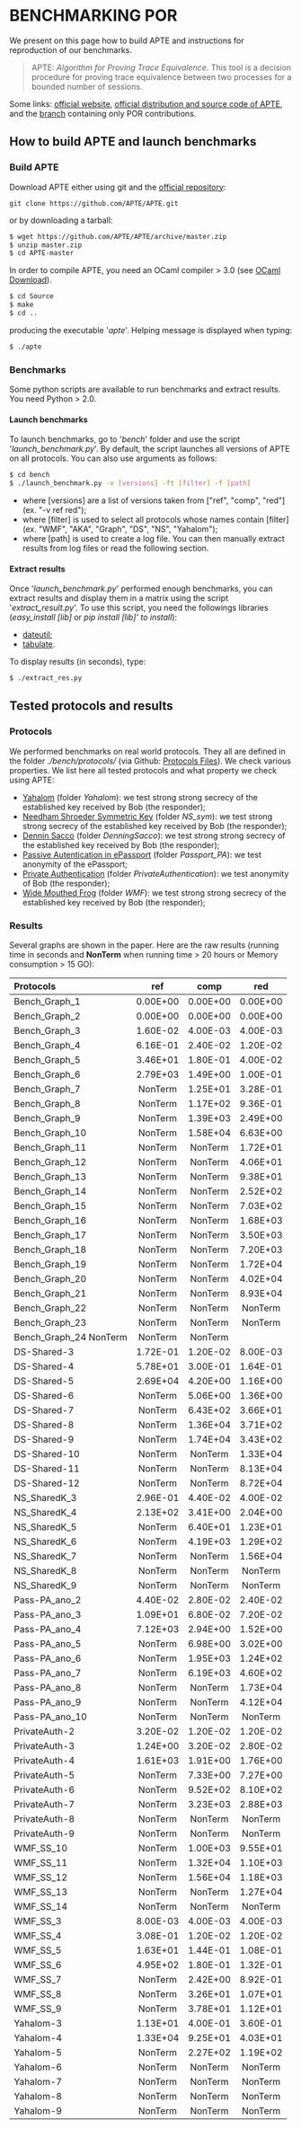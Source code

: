 # BENCHMARKING POR
We present on this page how to build APTE and instructions for reproduction of our benchmarks.

>APTE: *Algorithm for Proving Trace Equivalence*. 
>This tool is a decision procedure for proving trace equivalence between two processes for a bounded number of sessions.

Some links:
[official website](http://projects.lsv.ens-cachan.fr/APTE/),
[official distribution and source code of APTE](https://github.com/APTE/APTE), and the [branch](https://github.com/APTE/APTE/tree/POR) containing only POR contributions.

## How to build APTE and launch benchmarks
### Build APTE
Download APTE either using git and the [official repository](https://github.com/APTE/APTE):
```git
git clone https://github.com/APTE/APTE.git
```
or by downloading a tarball:
```sh
$ wget https://github.com/APTE/APTE/archive/master.zip
$ unzip master.zip
$ cd APTE-master
```
In order to compile APTE, you need an OCaml compiler > 3.0 (see [OCaml Download]).
```sh
$ cd Source
$ make
$ cd ..
```
producing the executable '*apte*'. Helping message is displayed when typing:
```sh
$ ./apte
```
### Benchmarks
Some python scripts are available to run benchmarks and extract results.
You need Python > 2.0.

####  Launch benchmarks
To launch benchmarks, go to '*bench*' folder and use the script '*launch_benchmark.py*'.
By default, the script launches all versions of APTE on all protocols.
You can also use arguments as follows:
```sh
$ cd bench
$ ./launch_benchmark.py -v [versions] -ft [filter] -f [path]
```
- where [versions] are a list of versions taken from ["ref", "comp", "red"] (ex. "-v ref red");
- where [filter] is used to select all protocols whose names contain [filter] (ex. "WMF", "AKA", "Graph", "DS", "NS", "Yahalom");
- where [path] is used to create a log file.
You can then manually extract results from log files or read the following section.

#### Extract results
Once '*launch_benchmark.py*' performed enough benchmarks, you can extract results and display them in a matrix using the script '*extract_result.py*'.
To use this script, you need the followings libraries (*easy_install [lib]* or *pip install [lib]' to install*): 
- [dateutil];
- [tabulate].

To display results (in seconds), type:
```sh
$ ./extract_res.py
```
[APTE]:https://github.com/APTE/APTE
[APTE_POR]:https://github.com/APTE/APTE/tree/POR
[OCaml Download]: http://caml.inria.fr/download.en.html
[dateutil]: https://pypi.python.org/pypi/python-dateutil/2.4.0
[tabulate]: https://pypi.python.org/pypi/tabulate

## Tested protocols and results
### Protocols
We performed benchmarks on real world protocols. They all are defined in the folder *./bench/protocols/* (via Github: [Protocols Files]). We check various properties. We list here all tested protocols and what property we check using APTE:
- [Yahalom] (folder *Yahalom*): we test strong strong secrecy of the established key received by Bob (the responder);
- [Needham Shroeder Symmetric Key] (folder *NS_sym*): we test strong strong secrecy of the established key received by Bob (the responder);
- [Dennin Sacco] (folder *DenningSacco*): we test strong strong secrecy of the established key received by Bob (the responder);
- [Passive Autentication in ePassport] (folder *Passport_PA*): we test anonymity of the ePassport;
- [Private Authentication] (folder *PrivateAuthentication*): we test anonymity of Bob (the responder);
- [Wide Mouthed Frog] (folder *WMF*): we test strong strong secrecy of the established key received by Bob (the responder);

### Results
Several graphs are shown in the paper.
Here are the raw results (running time in seconds and **NonTerm** when running time > 20 hours or Memory consumption > 15 GO):

| Protocols          |       ref           | comp          |  red        |
|:-------------------|:-------------------:|:-------------:|:-----------:|
| Bench_Graph_1      |       0.00E+00      | 0.00E+00      | 0.00E+00    |
| Bench_Graph_2      |       0.00E+00      | 0.00E+00      | 0.00E+00    |
| Bench_Graph_3      |       1.60E-02      | 4.00E-03      | 4.00E-03    |
| Bench_Graph_4      |       6.16E-01      | 2.40E-02      | 1.20E-02    |
| Bench_Graph_5      |       3.46E+01      | 1.80E-01      | 4.00E-02    |
| Bench_Graph_6      |       2.79E+03      | 1.49E+00      | 1.00E-01    |
| Bench_Graph_7      |        NonTerm      | 1.25E+01      | 3.28E-01    |
| Bench_Graph_8      |        NonTerm      | 1.17E+02      | 9.36E-01    |
| Bench_Graph_9      |        NonTerm      | 1.39E+03      | 2.49E+00    |
| Bench_Graph_10      |       NonTerm      | 1.58E+04      | 6.63E+00    |
| Bench_Graph_11      |       NonTerm      |  NonTerm      | 1.72E+01    |
| Bench_Graph_12      |       NonTerm      |  NonTerm      | 4.06E+01    |
| Bench_Graph_13      |       NonTerm      |  NonTerm      | 9.38E+01    |
| Bench_Graph_14      |       NonTerm      |  NonTerm      | 2.52E+02    |
| Bench_Graph_15      |       NonTerm      |  NonTerm      | 7.03E+02    |
| Bench_Graph_16      |       NonTerm      |  NonTerm      | 1.68E+03    |
| Bench_Graph_17      |       NonTerm      |  NonTerm      | 3.50E+03    |
| Bench_Graph_18      |       NonTerm      |  NonTerm      | 7.20E+03    |
| Bench_Graph_19      |       NonTerm      |  NonTerm      | 1.72E+04    |
| Bench_Graph_20      |       NonTerm      |  NonTerm      | 4.02E+04    |
| Bench_Graph_21      |       NonTerm      |  NonTerm      | 8.93E+04    |
| Bench_Graph_22      |       NonTerm      |  NonTerm      |  NonTerm    |
| Bench_Graph_23      |       NonTerm      |  NonTerm      |  NonTerm    |
| Bench_Graph_24              NonTerm      |  NonTerm      |  NonTerm    |
| DS-Shared-3      |         1.72E-01      | 1.20E-02      | 8.00E-03    |
| DS-Shared-4      |         5.78E+01      | 3.00E-01      | 1.64E-01    |
| DS-Shared-5      |         2.69E+04      | 4.20E+00      | 1.16E+00    |
| DS-Shared-6      |          NonTerm      | 5.06E+00      | 1.36E+00    |
| DS-Shared-7      |          NonTerm      | 6.43E+02      | 3.66E+01    |
| DS-Shared-8      |          NonTerm      | 1.36E+04      | 3.71E+02    |
| DS-Shared-9      |          NonTerm      | 1.74E+04      | 3.43E+02    |
| DS-Shared-10      |         NonTerm      |  NonTerm      | 1.33E+04    |
| DS-Shared-11      |         NonTerm      |  NonTerm      | 8.13E+04    |
| DS-Shared-12      |         NonTerm      |  NonTerm      | 8.72E+04    |
| NS_SharedK_3      |        2.96E-01      | 4.40E-02      | 4.00E-02    |
| NS_SharedK_4      |        2.13E+02      | 3.41E+00      | 2.04E+00    |
| NS_SharedK_5      |         NonTerm      | 6.40E+01      | 1.23E+01    |
| NS_SharedK_6      |         NonTerm      | 4.19E+03      | 1.29E+02    |
| NS_SharedK_7      |         NonTerm      |  NonTerm      | 1.56E+04    |
| NS_SharedK_8      |         NonTerm      |  NonTerm      |  NonTerm    |
| NS_SharedK_9      |         NonTerm      |  NonTerm      |  NonTerm    |
| Pass-PA_ano_2      |       4.40E-02      | 2.80E-02      | 2.40E-02    |
| Pass-PA_ano_3      |       1.09E+01      | 6.80E-02      | 7.20E-02    |
| Pass-PA_ano_4      |       7.12E+03      | 2.94E+00      | 1.52E+00    |
| Pass-PA_ano_5      |        NonTerm      | 6.98E+00      | 3.02E+00    |
| Pass-PA_ano_6      |        NonTerm      | 1.95E+03      | 1.24E+02    |
| Pass-PA_ano_7      |        NonTerm      | 6.19E+03      | 4.60E+02    |
| Pass-PA_ano_8      |        NonTerm      |  NonTerm      | 1.73E+04    |
| Pass-PA_ano_9      |        NonTerm      |  NonTerm      | 4.12E+04    |
| Pass-PA_ano_10     |        NonTerm      |  NonTerm      |  NonTerm    |
| PrivateAuth-2      |       3.20E-02      | 1.20E-02      | 1.20E-02    |
| PrivateAuth-3      |       1.24E+00      | 3.20E-02      | 2.80E-02    |
| PrivateAuth-4      |       1.61E+03      | 1.91E+00      | 1.76E+00    |
| PrivateAuth-5      |        NonTerm      | 7.33E+00      | 7.27E+00    |
| PrivateAuth-6      |        NonTerm      | 9.52E+02      | 8.10E+02    |
| PrivateAuth-7      |        NonTerm      | 3.23E+03      | 2.88E+03    |
| PrivateAuth-8      |        NonTerm      |  NonTerm      |  NonTerm    |
| PrivateAuth-9      |        NonTerm      |  NonTerm      |  NonTerm    |
| WMF_SS_10      |            NonTerm      | 1.00E+03      | 9.55E+01    |
| WMF_SS_11      |            NonTerm      | 1.32E+04      | 1.10E+03    |
| WMF_SS_12      |            NonTerm      | 1.56E+04      | 1.18E+03    |
| WMF_SS_13      |            NonTerm      |  NonTerm      | 1.27E+04    |
| WMF_SS_14      |            NonTerm      |  NonTerm      |  NonTerm    |
| WMF_SS_3      |            8.00E-03      | 4.00E-03      | 4.00E-03    |
| WMF_SS_4      |            3.08E-01      | 1.20E-02      | 1.20E-02    |
| WMF_SS_5      |            1.63E+01      | 1.44E-01      | 1.08E-01    |
| WMF_SS_6      |            4.95E+02      | 1.80E-01      | 1.32E-01    |
| WMF_SS_7      |             NonTerm      | 2.42E+00      | 8.92E-01    |
| WMF_SS_8      |             NonTerm      | 3.26E+01      | 1.07E+01    |
| WMF_SS_9      |             NonTerm      | 3.78E+01      | 1.12E+01    |
| Yahalom-3      |           1.13E+01      | 4.00E-01      | 3.60E-01    |
| Yahalom-4      |           1.33E+04      | 9.25E+01      | 4.03E+01    |
| Yahalom-5      |            NonTerm      | 2.27E+02      | 1.19E+02    |
| Yahalom-6      |            NonTerm      |  NonTerm      |  NonTerm    |
| Yahalom-7      |            NonTerm      |  NonTerm      |  NonTerm    |
| Yahalom-8      |            NonTerm      |  NonTerm      |  NonTerm    |
| Yahalom-9      |            NonTerm      |  NonTerm      |  NonTerm    |


[Protocols Files]:https://github.com/APTE/APTE/tree/master/bench/protocols
[Yahalom]:http://www.lsv.ens-cachan.fr/Software/spore/yahalom.html
[Dennin Sacco]:http://www.lsv.ens-cachan.fr/Software/spore/denningSacco.html
[Needham Shroeder Symmetric Key]:http://www.lsv.ens-cachan.fr/Software/spore/nssk.html
[Passive Autentication in ePassport]:http://en.wikipedia.org/wiki/Biometric_passport#Data_protection
[Private Authentication]: http://dl.acm.org/citation.cfm?id=360213
[Wide Mouthed Frog]:http://www.lsv.ens-cachan.fr/Software/spore/wideMouthedFrog.html